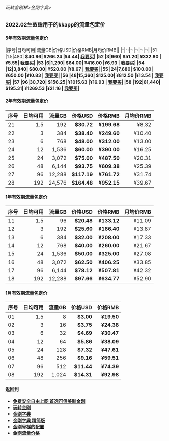 ###### 玩转金刚梯>金刚字典>

### 2022.02生效适用于的kkapp的流量包定价

#### 5年有效期流量包定价

|序号|日均可用|流量GB|价格USD|价格RMB|月均价RMB||
|-|-:|-:|-:|-:|-:|
|51 |1.5|480| <strong> $40.96| <strong> ¥266.24 |¥4.44| [我要买]()|
|52 |3|960| <strong> $51.20| <strong> ¥332.80 |¥5.55| [我要买]()|
|53 |6|1,290| <strong> $64.00| <strong> ¥416.00 |¥6.93 | [我要买]()|
|54 |12|3,840| <strong> $80.00| <strong> ¥520.00 |¥8.67 | [我要买]()|
|55 |24|7,680| <strong> $100.00| <strong> ¥650.00 |¥10.83 | [我要买]()|
|56 |48|15,360| <strong> $125.00| <strong> ¥812.50 |¥13.54 | [我要买]()|
|57 |96|30,720| <strong> $156.25| <strong> ¥1015.63 |¥16.93 | [我要买]()|
|58 |192|61,440| <strong> $195.31| <strong> ¥1269.53 |¥21.16 | [我要买]()|


#### 2年有效期流量包定价

|序号|日均可用|流量GB|价格USD|价格RMB|月均价RMB |
|-|-:|-:|-:|-:|-:|
|21 |1.5|192| <strong> $30.72| <strong> ¥199.68 |¥8.32 |
|22 |3|384| <strong> $38.40| <strong> ¥249.60 |¥10.40 |
|23 |6|768| <strong> $48.00| <strong> ¥312.00 |¥13.00 |
|24 |12|1,536| <strong> $60.00| <strong> ¥390.00 |¥16.25 |
|25 |24|3,072| <strong> $75.00| <strong> ¥487.50 |¥20.31 |
|26 |48|6,144| <strong> $93.75| <strong> ¥609.38 |¥25.39 |
|27 |96|12,288| <strong> $117.19| <strong> ¥761.72 |¥31.74 |
|28 |192|24,576| <strong> $164.48| <strong> ¥952.15 |¥39.67 |


#### 1年有效期流量包定价

|序号|日均可用|流量GB|价格USD|价格RMB|月均价RMB |
|-|-:|-:|-:|-:|-:|
|11 |1.5|96| <strong> $20.48| <strong> ¥133.12 | ¥11.09 | 5000 |
|12 |3|192| <strong> $25.60| <strong> ¥166.40 | ¥13.87 | 5000 |
|13 |6|384| <strong> $32.00| <strong> ¥208.00 | ¥17.33 | 5000 |
|14 |12|768| <strong> $40.00| <strong> ¥260.00 | ¥21.67 | 5000 |
|15 |24|1,536| <strong> $50.00| <strong> ¥325.00 | ¥27.08 | 5000 |
|16 |48|3,072| <strong> $62.50| <strong> ¥406.25 | ¥33.85 | 5000 |
|17 |96|6,144| <strong> $78.12| <strong> ¥507.81 | ¥42.32 | 5000 |
|18 |192|12,288| <strong> $97.66| <strong> ¥634.77 | ¥52.90 | 5000 |

#### 1月有效期流量包定价

|序号|日均可用|流量GB|价格USD|价格RMB|
|-|-:|-:|-:|-:|
|01 |1.5|8| <strong> $3.00| <strong> ¥19.50 |
|02 |3|16| <strong> $3.75| <strong> ¥24.38 |
|03 |6|32| <strong> $4.69| <strong> ¥30.47 |
|04 |12|64| <strong> $5.86| <strong> ¥38.09 |
|05 |24|128| <strong> $7.32| <strong> ¥47.61 |
|06 |48|256| <strong> $9.16| <strong> ¥59.51 |
|07 |96|512| <strong> $11.44| <strong> ¥74.39 |
|08 |192|1,024| <strong> $14.31| <strong> ¥92.98|





     

#### 返回到
- [免费安全自由上网 首选可信美制金刚](https://github.com/a2zitpro/web/blob/master/%E5%BE%80%E5%90%8E%E7%BF%BB.md)
- [玩转金刚](https://github.com/a2zitpro/web/blob/master/LadderFree/A.md)
- [金刚字典](https://github.com/a2zitpro/web/blob/master/LadderFree/kkDictionary/KKDictionary.md)
- [金刚字典 精简版](https://github.com/a2zitpro/web/blob/master/LadderFree/kkDictionary/KKDictionaryShortVersion.md)
- [金刚号梯的配置](https://github.com/a2zitpro/web/blob/master/LadderFree/kkDictionary/KKLadderConfigration/KKLadderConfigration.md)
- [金刚流量价格](https://github.com/a2zitpro/web/blob/master/LadderFree/kkDictionary/Price/KKDTPrice.md)
